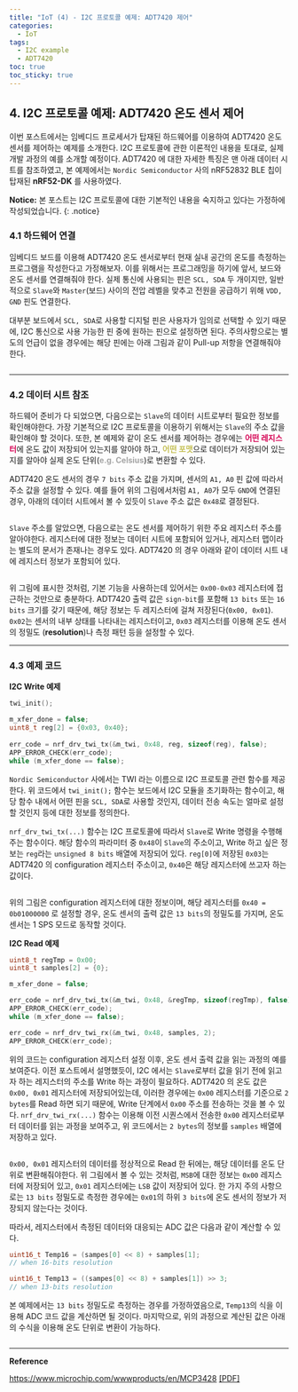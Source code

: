 ```yaml
---
title: "IoT (4) - I2C 프로토콜 예제: ADT7420 제어"
categories:
  - IoT
tags:
  - I2C example
  - ADT7420
toc: true
toc_sticky: true
---
```


## 4. I2C 프로토콜 예제: ADT7420 온도 센서 제어

이번 포스트에서는 임베디드 프로세서가 탑재된 하드웨어를 이용하여 ADT7420 온도 센서를 제어하는 예제를 소개한다. I2C 프로토콜에 관한 이론적인 내용을 토대로, 실제 개발 과정의 예를 소개할 예정이다. ADT7420 에 대한 자세한 특징은 맨 아래 데이터 시트를 참조하였고, 본 예제에서는 `Nordic Semiconductor` 사의 nRF52832 BLE 칩이 탑재된 **nRF52-DK** 를 사용하였다.

**Notice:** 본 포스트는 I2C 프로토콜에 대한 기본적인 내용을 숙지하고 있다는 가정하에 작성되었습니다.
{: .notice}

### 4.1 하드웨어 연결

임베디드 보드를 이용해 ADT7420 온도 센서로부터 현재 실내 공간의 온도를 측정하는 프로그램을 작성한다고 가정해보자. 이를 위해서는 프로그래밍을 하기에 앞서, 보드와 온도 센서를 연결해줘야 한다. 실제 통신에 사용되는 핀은 `SCL, SDA` 두 개이지만, 일반적으로 `Slave`와 `Master`(보드) 사이의 전압 레벨을 맞추고 전원을 공급하기 위해 `VDD, GND` 핀도 연결한다.

대부분 보드에서 `SCL, SDA`로 사용할 디지털 핀은 사용자가 임의로 선택할 수 있기 때문에, I2C 통신으로 사용 가능한 핀 중에 원하는 핀으로 설정하면 된다. 주의사항으로는 별도의 언급이 없을 경우에는 해당 핀에는 아래 그림과 같이 Pull-up 저항을 연결해줘야 한다.

<figure style="width: 100%">
  <img src="{{ site.url }}{{ site.baseurl }}/assets/images/i2c-ex-fig-1.png" alt="">
</figure>

---

### 4.2 데이터 시트 참조

하드웨어 준비가 다 되었으면, 다음으로는 `Slave`의 데이터 시트로부터 필요한 정보를 확인해야한다. 가장 기본적으로 I2C 프로토콜을 이용하기 위해서는 `Slave`의 주소 값을 확인해야 할 것이다. 또한, 본 예제와 같이 온도 센서를 제어하는 경우에는 <span style="color:#D50555"><b>어떤 레지스터</b></span>에 온도 값이 저장되어 있는지를 알아야 하고, <span style="color:#C5C055"><b>어떤 포맷</b></span>으로 데이터가 저장되어 있는지를 알아야 실제 온도 단위(<span style="color:#A5A5A5"><b>e.g. Celsius</b></span>)로 변환할 수 있다.

ADT7420 온도 센서의 경우 `7 bits` 주소 값을 가지며, 센서의 `A1, A0` 핀 값에 따라서 주소 값을 설정할 수 있다. 예를 들어 위의 그림에서처럼 `A1, A0`가 모두 `GND`에 연결된 경우, 아래의 데이터 시트에서 볼 수 있듯이 `Slave` 주소 값은 `0x48`로 결정된다.

<figure style="width: 100%">
  <img src="{{ site.url }}{{ site.baseurl }}/assets/images/i2c-ex-fig-2.png" alt="">
</figure>

`Slave` 주소를 알았으면, 다음으로는 온도 센서를 제어하기 위한 주요 레지스터 주소를 알아야한다. 레지스터에 대한 정보는 데이터 시트에 포함되어 있거나, 레지스터 맵이라는 별도의 문서가 존재나는 경우도 있다. ADT7420 의 경우 아래와 같이 데이터 시트 내에 레지스터 정보가 포함되어 있다.

<figure style="width: 100%">
  <img src="{{ site.url }}{{ site.baseurl }}/assets/images/i2c-ex-fig-3.png" alt="">
</figure>

위 그림에 표시한 것처럼, 기본 기능을 사용하는데 있어서는 `0x00-0x03` 레지스터에 접근하는 것만으로 충분하다. ADT7420 출력 값은 `sign-bit`를 포함해 `13 bits` 또는 `16 bits` 크기를 갖기 때문에, 해당 정보는 두 레지스터에 걸쳐 저장된다(`0x00, 0x01`). `0x02`는 센서의 내부 상태를 나타내는 레지스터이고, `0x03` 레지스터를 이용해 온도 센서의 정밀도 (**resolution**)나 측정 패턴 등을 설정할 수 있다.

---

### 4.3 예제 코드

**I2C Write 예제**

``` c
twi_init();

m_xfer_done = false;
uint8_t reg[2] = {0x03, 0x40};
    
err_code = nrf_drv_twi_tx(&m_twi, 0x48, reg, sizeof(reg), false);
APP_ERROR_CHECK(err_code);
while (m_xfer_done == false);
```

`Nordic Semiconductor` 사에서는 TWI 라는 이름으로 I2C 프로토콜 관련 함수를 제공한다. 위 코드에서 `twi_init();` 함수는 보드에서 I2C 모듈을 초기화하는 함수이고, 해당 함수 내에서 어떤 핀을 `SCL, SDA`로 사용할 것인지, 데이터 전송 속도는 얼마로 설정할 것인지 등에 대한 정보를 정의한다.

`nrf_drv_twi_tx(...)` 함수는 I2C 프로토콜에 따라서 `Slave`로 Write 명령을 수행해주는 함수이다. 해당 함수의 파라미터 중 `0x48`이 `Slave`의 주소이고, Write 하고 싶은 정보는 `reg`라는 `unsigned 8 bits` 배열에 저장되어 있다. `reg[0]`에 저장된 `0x03`는 ADT7420 의 configuration 레지스터 주소이고, `0x40`은 해당 레지스터에 쓰고자 하는 값이다.

<figure style="width: 100%">
  <img src="{{ site.url }}{{ site.baseurl }}/assets/images/i2c-ex-fig-4.png" alt="">
</figure>

위의 그림은 configuration 레지스터에 대한 정보이며, 해당 레지스터를 `0x40 = 0b01000000` 로 설정할 경우, 온도 센서의 출력 값은 `13 bits`의 정밀도를 가지며, 온도 센서는 1 SPS 모드로 동작할 것이다.

**I2C Read 예제**

``` c
uint8_t regTmp = 0x00;
uint8_t samples[2] = {0};

m_xfer_done = false;

err_code = nrf_drv_twi_tx(&m_twi, 0x48, &regTmp, sizeof(regTmp), false);
APP_ERROR_CHECK(err_code);
while (m_xfer_done == false);

err_code = nrf_drv_twi_rx(&m_twi, 0x48, samples, 2);
APP_ERROR_CHECK(err_code);
```

위의 코드는 configuration 레지스터 설정 이후, 온도 센서 출력 값을 읽는 과정의 예를 보여준다. 이전 포스트에서 설명했듯이, I2C 에서는 `Slave`로부터 값을 읽기 전에 읽고자 하는 레지스터의 주소를 Write 하는 과정이 필요하다. ADT7420 의 온도 값은 `0x00, 0x01` 레지스터에 저장되어있는데, 이러한 경우에는 `0x00` 레지스터를 기준으로 `2 bytes`를 Read 하면 되기 때문에, Write 단계에서 `0x00` 주소를 전송하는 것을 볼 수 있다. `nrf_drv_twi_rx(...)` 함수는 이용해 이전 시퀀스에서 전송한 `0x00` 레지스터로부터 데이터를 읽는 과정을 보여주고, 위 코드에서는 `2 bytes`의 정보를 `samples` 배열에 저장하고 있다.

<figure style="width: 100%">
  <img src="{{ site.url }}{{ site.baseurl }}/assets/images/i2c-ex-fig-5.png" alt="">
</figure>

`0x00, 0x01` 레지스터의 데이터를 정상적으로 Read 한 뒤에는, 해당 데이터를 온도 단위로 변환해줘야한다. 위 그림에서 볼 수 있는 것처럼, `MSB`에 대한 정보는 `0x00` 레지스터에 저장되어 있고, `0x01` 레지스터에는 `LSB` 값이 저장되어 있다. 한 가지 주의 사항으로는 `13 bits` 정밀도로 측정한 경우에는 `0x01`의 하위 `3 bits`에 온도 센서의 정보가 저장되지 않는다는 것이다.

따라서, 레지스터에서 측정된 데이터와 대응되는 ADC 값은 다음과 같이 계산할 수 있다.

``` c
uint16_t Temp16 = (sampes[0] << 8) + samples[1];
// when 16-bits resolution

uint16_t Temp13 = ((sampes[0] << 8) + samples[1]) >> 3;
// when 13-bits resolution
```

본 예제에서는 `13 bits` 정밀도로 측정하는 경우를 가정하였음으로, `Temp13`의 식을 이용해 ADC 코드 값을 계산하면 될 것이다. 마지막으로, 위의 과정으로 계산된 값은 아래의 수식을 이용해 온도 단위로 변환이 가능하다.

<figure style="width: 100%">
  <img src="{{ site.url }}{{ site.baseurl }}/assets/images/i2c-ex-fig-6.png" alt="">
</figure>

---

**Reference**

https://www.microchip.com/wwwproducts/en/MCP3428 [[PDF]](/assets/papers/ADT7420.pdf)